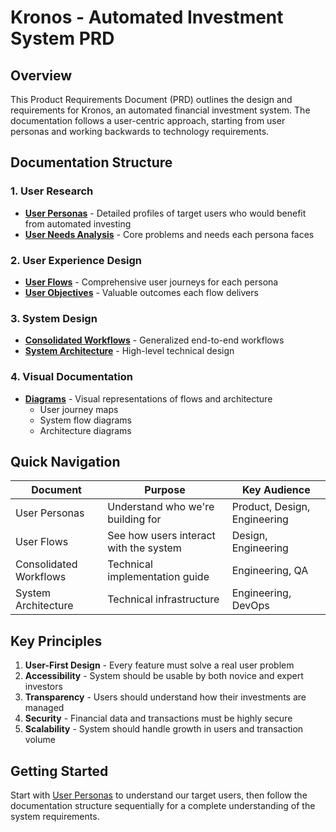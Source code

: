 # Kronos - Automated Investment System PRD

## Overview
This Product Requirements Document (PRD) outlines the design and requirements for Kronos, an automated financial investment system. The documentation follows a user-centric approach, starting from user personas and working backwards to technology requirements.

## Documentation Structure

### 1. User Research
- **[User Personas](./01-user-personas.md)** - Detailed profiles of target users who would benefit from automated investing
- **[User Needs Analysis](./02-user-needs.md)** - Core problems and needs each persona faces

### 2. User Experience Design
- **[User Flows](./03-user-flows.md)** - Comprehensive user journeys for each persona
- **[User Objectives](./04-user-objectives.md)** - Valuable outcomes each flow delivers

### 3. System Design
- **[Consolidated Workflows](./05-consolidated-workflows.md)** - Generalized end-to-end workflows
- **[System Architecture](./06-system-architecture.md)** - High-level technical design

### 4. Visual Documentation
- **[Diagrams](./diagrams/)** - Visual representations of flows and architecture
  - User journey maps
  - System flow diagrams
  - Architecture diagrams

## Quick Navigation

| Document | Purpose | Key Audience |
|----------|---------|--------------|
| User Personas | Understand who we're building for | Product, Design, Engineering |
| User Flows | See how users interact with the system | Design, Engineering |
| Consolidated Workflows | Technical implementation guide | Engineering, QA |
| System Architecture | Technical infrastructure | Engineering, DevOps |

## Key Principles
1. **User-First Design** - Every feature must solve a real user problem
2. **Accessibility** - System should be usable by both novice and expert investors
3. **Transparency** - Users should understand how their investments are managed
4. **Security** - Financial data and transactions must be highly secure
5. **Scalability** - System should handle growth in users and transaction volume

## Getting Started
Start with [User Personas](./01-user-personas.md) to understand our target users, then follow the documentation structure sequentially for a complete understanding of the system requirements.